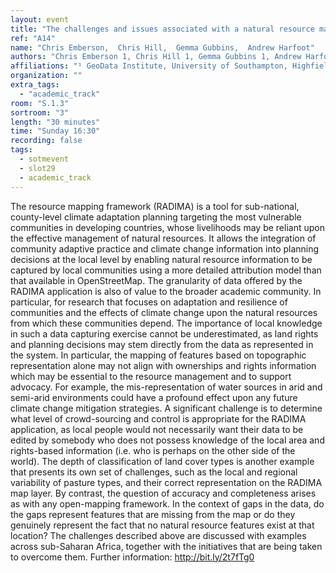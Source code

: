 ```yaml
---
layout: event
title: "The challenges and issues associated with a natural resource mapping framework based upon OpenStreetMap"
ref: "A14"
name: "Chris Emberson,  Chris Hill,  Gemma Gubbins,  Andrew Harfoot"
authors: "Chris Emberson 1, Chris Hill 1, Gemma Gubbins 1, Andrew Harfoot 1"
affiliations: "¹ GeoData Institute, University of Southampton, Highfield, Southampton, UK"
organization: ""
extra_tags:
  - "academic_track"
room: "S.1.3"
sortroom: "3"
length: "30 minutes"
time: "Sunday 16:30"
recording: false
tags:
  - sotmevent
  - slot29
  - academic_track
---
```

The resource mapping framework (RADIMA) is a tool for sub-national, county-level climate adaptation planning targeting the most vulnerable communities in developing countries, whose livelihoods may be reliant upon the effective management of natural resources. It allows the integration of community adaptive practice and climate change information into planning decisions at the local level by enabling natural resource information to be captured by local communities using a more detailed attribution model than that available in OpenStreetMap.
The granularity of data offered by the RADIMA application is also of value to the broader academic community. In particular, for research that focuses on adaptation and resilience of communities and the effects of climate change upon the natural resources from which these communities depend. 
The importance of local knowledge in such a data capturing exercise cannot be underestimated, as land rights and planning decisions may stem directly from the data as represented in the system. In particular, the mapping of features based on topographic representation alone may not align with ownerships and rights information which may be essential to the resource management and to support advocacy. For example, the mis-representation of water sources in arid and semi-arid environments could have a profound effect upon any future climate change mitigation strategies. A significant challenge is to determine what level of crowd-sourcing and control is appropriate for the RADIMA application, as local people would not necessarily want their data to be edited by somebody who does not possess knowledge of the local area and rights-based information (i.e. who is perhaps on the other side of the world).
The depth of classification of land cover types is another example that presents its own set of challenges, such as the local and regional variability of pasture types, and their correct representation on the RADIMA map layer. By contrast, the question of accuracy and completeness arises as with any open-mapping framework. In the context of gaps in the data, do the gaps represent features that are missing from the map or do they genuinely represent the fact that no natural resource features exist at that location?
The challenges described above are discussed with examples across sub-Saharan Africa, together with the initiatives that are being taken to overcome them.
Further information: http://bit.ly/2t7fTg0